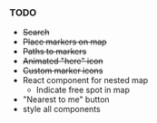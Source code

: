 ### TODO
- ~~Search~~
- ~~Place markers on map~~
- ~~Paths to markers~~
- ~~Animated "here" icon~~
- ~~Custom marker icons~~
- React component for nested map
  - Indicate free spot in map
- "Nearest to me" button
- style all components
